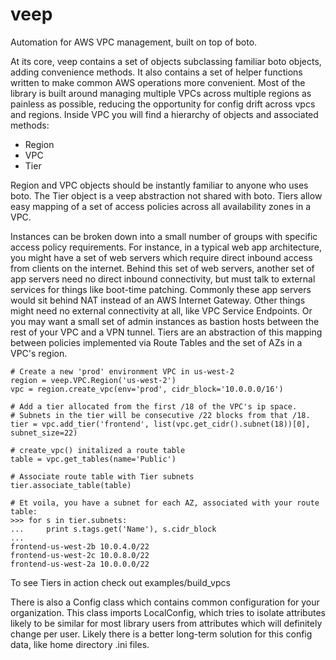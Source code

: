 # veep
Automation for AWS VPC management, built on top of boto.

At its core, veep contains a set of objects subclassing familiar boto objects, adding convenience methods. It also contains a set of helper functions written to make common AWS operations more convenient. Most of the library is built around managing multiple VPCs across multiple regions as painless as possible, reducing the opportunity for config drift across vpcs and regions. Inside VPC you will find a hierarchy of objects and associated methods:
* Region
* VPC
* Tier

Region and VPC objects should be instantly familiar to anyone who uses boto. The Tier object is a veep abstraction not shared with boto. Tiers allow easy mapping of a set of access policies across all availability zones in a VPC.

Instances can be broken down into a small number of groups with specific access policy requirements. For instance, in a typical web app architecture, you might have a set of web servers which require direct inbound access from clients on the internet. Behind this set of web servers, another set of app servers need no direct inbound connectivity, but must talk to external services for things like boot-time patching. Commonly these app servers would sit behind NAT instead of an AWS Internet Gateway. Other things might need no external connectivity at all, like VPC Service Endpoints. Or you may want a small set of admin instances as bastion hosts between the rest of your VPC and a VPN tunnel. Tiers are an abstraction of this mapping between policies implemented via Route Tables and the set of AZs in a VPC's region.

```
# Create a new 'prod' environment VPC in us-west-2
region = veep.VPC.Region('us-west-2')
vpc = region.create_vpc(env='prod', cidr_block='10.0.0.0/16')

# Add a tier allocated from the first /18 of the VPC's ip space.
# Subnets in the tier will be consecutive /22 blocks from that /18.
tier = vpc.add_tier('frontend', list(vpc.get_cidr().subnet(18))[0], subnet_size=22)

# create_vpc() initalized a route table
table = vpc.get_tables(name='Public')

# Associate route table with Tier subnets
tier.associate_table(table)

# Et voila, you have a subnet for each AZ, associated with your route table:
>>> for s in tier.subnets:
...     print s.tags.get('Name'), s.cidr_block
... 
frontend-us-west-2b 10.0.4.0/22
frontend-us-west-2c 10.0.8.0/22
frontend-us-west-2a 10.0.0.0/22
```
To see Tiers in action check out examples/build_vpcs

There is also a Config class which contains common configuration for your organization. This class imports LocalConfig, which tries to isolate attributes likely to be similar for most library users from attributes which will definitely change per user. Likely there is a better long-term solution for this config data, like home directory .ini files.
